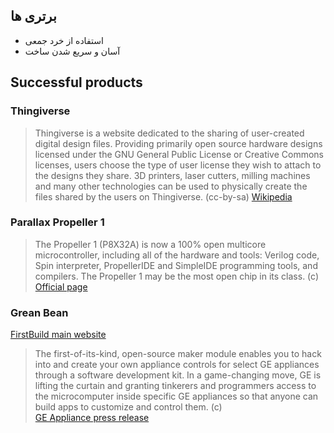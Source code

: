 ## برتری ها
- استفاده از خرد جمعی
- آسان و سریع شدن ساخت

## Successful products

### Thingiverse
> Thingiverse is a website dedicated to the sharing of user-created digital design files. Providing primarily open source hardware designs licensed under the GNU General Public License or Creative Commons licenses, users choose the type of user license they wish to attach to the designs they share. 3D printers, laser cutters, milling machines and many other technologies can be used to physically create the files shared by the users on Thingiverse. (cc-by-sa) [Wikipedia](https://en.wikipedia.org/wiki/Thingiverse)


### Parallax Propeller 1
> The Propeller 1 (P8X32A) is now a 100% open multicore microcontroller, including all of the hardware and tools: Verilog code, Spin interpreter, PropellerIDE and SimpleIDE programming tools, and compilers. The Propeller 1 may be the most open chip in its class.
(c) [Official page](https://www.parallax.com/microcontrollers/propeller-1-open-source)

### Grean Bean
[FirstBuild main website](https://firstbuild.com/)

> The first-of-its-kind, open-source maker module enables you to hack into and create your own appliance controls for select GE appliances through a software development kit. In a game-changing move, GE is lifting the curtain and granting tinkerers and programmers access to the microcomputer inside specific GE appliances so that anyone can build apps to customize and control them. (c)  
[GE Appliance press release](http://pressroom.geappliances.com/news/new-maker-module-hacks-into-ge-appliances-to-cook-up-innovation "FirstBuild™’s New Green Bean Lets You Reprogram and Customize Your Kitchen Appliance Controls")
